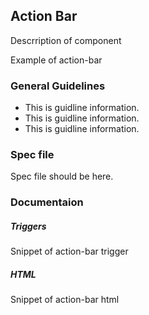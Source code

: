 ## Action Bar

Descrription of component

Example of action-bar

### General Guidelines

- This is guidline information.
- This is guidline information.
- This is guidline information.


### Spec file

Spec file should be here.

### Documentaion

##### Triggers

Snippet of action-bar trigger

##### HTML

Snippet of action-bar html

